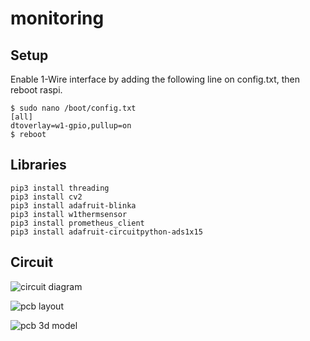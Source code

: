 # monitoring

## Setup
Enable 1-Wire interface by adding the following line on config.txt, then reboot raspi.
```
$ sudo nano /boot/config.txt
[all]
dtoverlay=w1-gpio,pullup=on
$ reboot
```

## Libraries
```
pip3 install threading
pip3 install cv2
pip3 install adafruit-blinka
pip3 install w1thermsensor
pip3 install prometheus_client
pip3 install adafruit-circuitpython-ads1x15
```

## Circuit

![circuit diagram](thermopowercircuit.png)

![pcb layout](thermopowerpcb.png)

![pcb 3d  model](thermopowerpcb3d.png)


